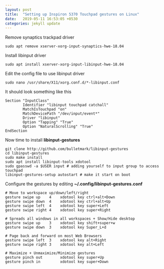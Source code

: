 ```yaml
---
layout: post
title:  "Setting up Inspiron 5370 Touchpad gestures on Linux"
date:   2019-05-11 16:53:05 +0530
categories: jekyll update
---
```


Remove synaptics trackpad driver

`sudo apt remove xserver-xorg-input-synaptics-hwe-18.04`

Install libinput driver

`sudo apt install xserver-xorg-input-libinput-hwe-18.04`

Edit the config file to use libinput driver

`sudo nano /usr/share/X11/xorg.conf.d/*-libinput.conf`

It should look something like this

```
Section "InputClass"
        Identifier "libinput touchpad catchall"
        MatchIsTouchpad "on"
        MatchDevicePath "/dev/input/event*"
        Driver "libinput"
        Option "Tapping" "True"
        Option "NaturalScrolling" "True"
EndSection
```

Now time to install **libinput-gestures**

```
git clone http://github.com/bulletmark/libinput-gestures
cd libinput-gestures
sudo make install
sudo apt install libinput-tools xdotool
sudo gpasswd -a $USER input # adding yourself to input group to access touchpad
libinput-gestures-setup autostart # make it start on boot
```

Configure the gestures by editing **~/.config/libinput-gestures.conf**

```
# Move to workspace up/down/left/right
gesture swipe up    4    xdotool key ctrl+alt+Down     
gesture swipe down  4    xdotool key ctrl+alt+Up  
gesture swipe left  4    xdotool key super+Left
gesture swipe right 4    xdotool key super+Right   

# Spreads all windows in all workspaces + Show/Hide desktop
gesture swipe up    3    xdotool key shift+super+w
gesture swipe down  3    xdotool key Super_L+d

# Page back and forward on most Web Browsers
gesture swipe left  3    xdotool key alt+Right
gesture swipe right 3    xdotool key alt+Left 

# Maximize + Unmaximize/Minimize gestures
gesture pinch out        xdotool key super+Up
gesture pinch in         xdotool key super+Down
```




